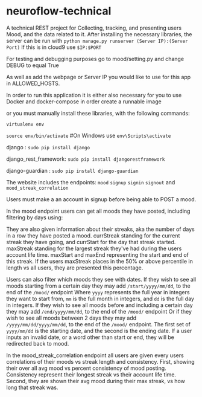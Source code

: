 # neuroflow-technical
A technical REST project for Collecting, tracking, and presenting users Mood, and the data related to it.
After installing the necessary libraries, the server can be run with `python manage.py runserver (Server IP):(Server Port)`
If this is in cloud9 use `$IP:$PORT`

For testing and debugging purposes go to mood/setting.py and change DEBUG to equal True

As well as add the webpage or Server IP you would like to use for this app in ALLOWED_HOSTS.

In order to run this application it is either also necessary for you to use Docker and docker-compose in order create a runnable image

or  you must manually install these libraries, with the following commands:

`virtualenv env`

`source env/bin/activate`  #On Windows use `env\Scripts\activate`

django              :       `sudo pip install django`

django_rest_framework:      `sudo pip install djangorestframework`

django-guardian     :       `sudo pip install django-guardian`


The website includes the endpoints:
`mood`
`signup`
`signin`
`signout` and
`mood_streak_correlation`

Users must make a an account in signup before being able to POST a mood.

In the mood endpoint users can get all moods they have posted, including filtering by days using:

They are also given information about their streaks, aka the number of days in a row they have posted a mood.
currStreak standing for the current streak they have going, and currStart for the day that streak started.
maxStreak standing for the largest streak they've had during the users account life time.
maxStart and maxEnd representing the start and end of this streak.
If the users maxStreak places in the 50% or above percentile in length vs all users, they are presented this percentage.

Users can also filter which moods they see with dates.
If they wish to see all moods starting from a certain day they may add `/start/yyyy/mm/dd`, to the end of the `/mood/` endpoint
Where `yyyy` represents the full year in integers they want to start from, `mm` is the full month in integers, and `dd` is the full day in integers.
If they wish to see all moods before and including a certain day they may add `/end/yyyy/mm/dd`, to the end of the `/mood/` endpoint
Or if they wish to see all moods between 2 days they may add `/yyyy/mm/dd/yyyy/mm/dd`, to the end of the `/mood/` endpoint.
The first set of `yyyy/mm/dd` is the starting date, and the second is the ending date.
If a user inputs an invalid date, or a word other than start or end, they will be redirected back to mood.

In the mood_streak_correlation endpoint all users are given every users correlations of their moods vs streak length and consistency.
First, showing their over all avg mood vs percent consistency of mood posting.
Consistency represent their longest streak vs their account life time.
Second, they are shown their avg mood during their max streak, vs how long that streak was.
